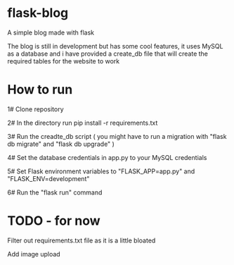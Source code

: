 # flask-blog
A simple blog made with flask

The blog is still in development but has some cool features, it uses MySQL as a database and i have provided a create_db file that will create
the required tables for the website to work


# How to run

1# Clone repository

2# In the directory run pip install -r requirements.txt

3# Run the creadte_db script ( you might have to run a migration with "flask db migrate" and "flask db upgrade" ) 

4# Set the database credentials in app.py to your MySQL credentials

5# Set Flask environment variables to "FLASK_APP=app.py" and "FLASK_ENV=development"

6# Run the "flask run" command


# TODO - for now

Filter out requirements.txt file as it is a little bloated

Add image upload
